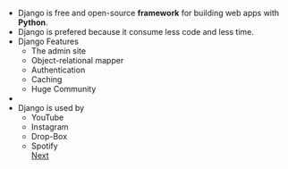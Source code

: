 - Django is free and open-source **framework** for building web apps with **Python**.
- Django is prefered because it consume less code and less time.
- Django Features 
	- The admin site 
	- Object-relational mapper
	- Authentication
	- Caching
	- Huge Community
- 
- Django is used by 
	- YouTube
	- Instagram 
	- Drop-Box
	- Spotify   
[Next](obsidian://open?vault=Notes&file=Obsidian%20Vault%2F_AI_ML_%2Fpython%2FDjango%2FCreate%20a%20Project%20and%20app)
